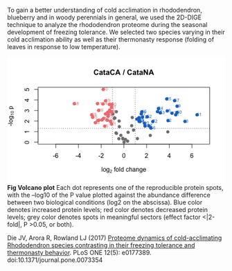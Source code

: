 To gain a better understanding of cold acclimation in rhododendron, blueberry and in woody perennials in general, we used the 2D-DIGE technique to analyze the rhododendron proteome during the seasonal development of freezing tolerance. We selected two species varying in their cold acclimation ability as well as their thermonasty response (folding of leaves in response to low temperature).

![](figures/RStudio.png)
**Fig Volcano plot** Each dot represents one of the reproducible protein spots, with the –log10 of the P value plotted against the abundance difference between two biological conditions (log2 on the abscissa). Blue color denotes increased protein levels; red color denotes decreased protein levels; grey color denotes spots in meaningful sectors (effect factor <|2-fold|, P >0.05, or both).


Die JV, Arora R, Rowland LJ (2017) [Proteome dynamics of cold-acclimating Rhododendron species contrasting in their freezing tolerance and thermonasty behavior](http://journals.plos.org/plosone/article?id=10.1371/journal.pone.0177389). PLoS ONE 12(5): e0177389. doi:10.1371/journal.pone.0073354  
